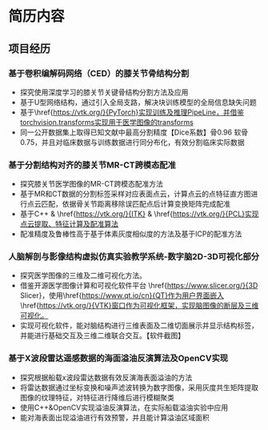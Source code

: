 # 简历内容

## 项目经历

### 基于卷积编解码网络（CED）的膝关节骨结构分割

- 探究使用深度学习的膝关节关键骨结构分割方法及应用
- 基于U型网络结构，通过引入全局支路，解决块训练模型的全局信息缺失问题
- 基于\href{https://vtk.org/}{PyTorch}实现训练及推理PipeLine，并借鉴torchvision.transforms实现用于医学图像的transforms
- 同一公开数据集上取得已知文献中最高分割精度【Dice系数】骨0.96 软骨0.75，并且对临床数据与训练数据进行同分布化，有效分割临床实际数据

### 基于分割结构对齐的膝关节MR-CT跨模态配准

- 探究膝关节医学图像的MR-CT跨模态配准方法
- 基于MR和CT数据的分割标签采样对应表面点云，计算点云的点特征直方图进行点云匹配，依据骨关节距离移除误匹配点后计算变换矩阵完成配准
- 基于C++ \& \href{https://vtk.org/}{ITK} \& \href{https://vtk.org/}{PCL}实现点云提取、特征计算及配准算法
- 配准精度及鲁棒性高于基于体素灰度相似度的方法及基于ICP的配准方法

### 人脑解剖与影像结构虚拟仿真实验教学系统-数字脑2D-3D可视化部分

- 探究医学图像的三维及二维可视化方法。
- 借鉴开源医学图像计算和可视化软件平台 \href{https://www.slicer.org/}{3D Slicer}，使用\href{https://www.qt.io/cn}{QT}作为用户界面嵌入 \href{https://vtk.org/}{VTK}窗口作为可视化框架，实现脑图像的断层及三维可视化。
- 实现可视化软件，能对脑结构进行三维表面及二维切面展示并显示结构标签，并能进行基础交互及三维二维联合交互。【软件截图】

### 基于X波段雷达遥感数据的海面溢油反演算法及OpenCV实现

- 探究根据船载x波段雷达数据有效反演海表面溢油的方法
- 将雷达数据通过坐标变换和噪声滤波转换为数字图像，采用灰度共生矩阵提取图像的纹理特征，对特征进行降维后进行模糊聚类
- 使用C++\&OpenCV实现溢油反演算法，在实际船载溢油实验中应用
- 能对海表面出现溢油进行有效预警，并且能计算溢油区域面积
